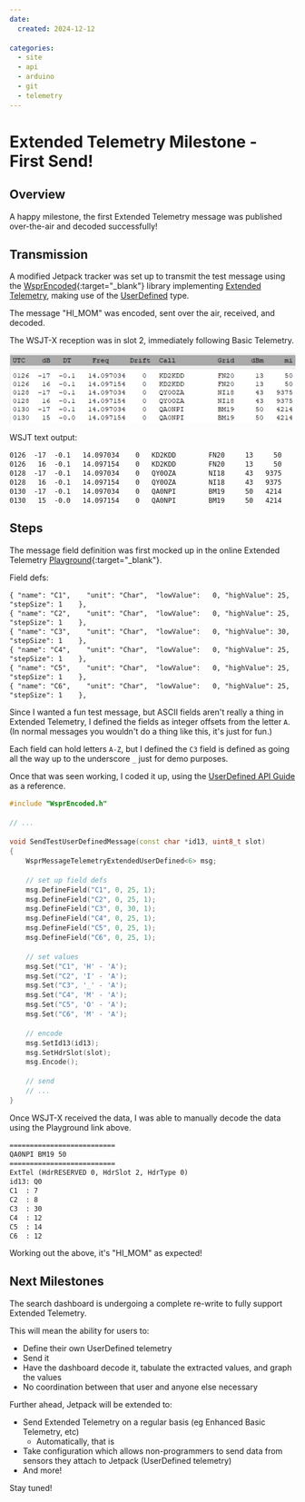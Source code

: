 ```yaml
---
date:
  created: 2024-12-12

categories:
  - site
  - api
  - arduino
  - git
  - telemetry
---
```



# Extended Telemetry Milestone - First Send!

## Overview

A happy milestone, the first Extended Telemetry message was published over-the-air and decoded successfully!

<!-- more -->


## Transmission

A modified Jetpack tracker was set up to transmit the test message using the [WsprEncoded](https://github.com/traquito/WsprEncoded){:target="_blank"} library implementing [Extended Telemetry](../../../pro/telemetry/code/README.md), making use of the [UserDefined](../../../pro/telemetry/code/userdefined/README.md) type.

The message "HI_MOM" was encoded, sent over the air, received, and decoded.

The WSJT-X reception was in slot 2, immediately following Basic Telemetry.

![](image.png)

WSJT text output:
```
0126  -17  -0.1   14.097034    0   KD2KDD        FN20     13     50
0126   16  -0.1   14.097154    0   KD2KDD        FN20     13     50
0128  -17  -0.1   14.097034    0   QY0OZA        NI18     43   9375
0128   16  -0.1   14.097154    0   QY0OZA        NI18     43   9375
0130  -17  -0.1   14.097034    0   QA0NPI        BM19     50   4214
0130   15  -0.0   14.097154    0   QA0NPI        BM19     50   4214
```



## Steps

The message field definition was first mocked up in the online Extended Telemetry [Playground](https://traquito.github.io/pro/codec/?codec=%7B%20%22name%22%3A%20%22C1%22%2C%20%20%20%20%22unit%22%3A%20%22Char%22%2C%20%20%22lowValue%22%3A%20%20%200%2C%20%22highValue%22%3A%2025%2C%20%20%20%20%22stepSize%22%3A%201%20%20%20%20%7D%2C%0A%7B%20%22name%22%3A%20%22C2%22%2C%20%20%20%20%22unit%22%3A%20%22Char%22%2C%20%20%22lowValue%22%3A%20%20%200%2C%20%22highValue%22%3A%2025%2C%20%20%20%20%22stepSize%22%3A%201%20%20%20%20%7D%2C%0A%7B%20%22name%22%3A%20%22C3%22%2C%20%20%20%20%22unit%22%3A%20%22Char%22%2C%20%20%22lowValue%22%3A%20%20%200%2C%20%22highValue%22%3A%2030%2C%20%20%20%20%22stepSize%22%3A%201%20%20%20%20%7D%2C%0A%7B%20%22name%22%3A%20%22C4%22%2C%20%20%20%20%22unit%22%3A%20%22Char%22%2C%20%20%22lowValue%22%3A%20%20%200%2C%20%22highValue%22%3A%2025%2C%20%20%20%20%22stepSize%22%3A%201%20%20%20%20%7D%2C%0A%7B%20%22name%22%3A%20%22C5%22%2C%20%20%20%20%22unit%22%3A%20%22Char%22%2C%20%20%22lowValue%22%3A%20%20%200%2C%20%22highValue%22%3A%2025%2C%20%20%20%20%22stepSize%22%3A%201%20%20%20%20%7D%2C%0A%7B%20%22name%22%3A%20%22C6%22%2C%20%20%20%20%22unit%22%3A%20%22Char%22%2C%20%20%22lowValue%22%3A%20%20%200%2C%20%22highValue%22%3A%2025%2C%20%20%20%20%22stepSize%22%3A%201%20%20%20%20%7D%2C&decode=QA0NPI%20BM19%2050%0A&encode=Q0%202%207%208%2030%2012%2014%2012){:target="_blank"}.

Field defs:
```
{ "name": "C1",    "unit": "Char",  "lowValue":   0, "highValue": 25,    "stepSize": 1    },
{ "name": "C2",    "unit": "Char",  "lowValue":   0, "highValue": 25,    "stepSize": 1    },
{ "name": "C3",    "unit": "Char",  "lowValue":   0, "highValue": 30,    "stepSize": 1    },
{ "name": "C4",    "unit": "Char",  "lowValue":   0, "highValue": 25,    "stepSize": 1    },
{ "name": "C5",    "unit": "Char",  "lowValue":   0, "highValue": 25,    "stepSize": 1    },
{ "name": "C6",    "unit": "Char",  "lowValue":   0, "highValue": 25,    "stepSize": 1    },
```

Since I wanted a fun test message, but ASCII fields aren't really a thing in Extended Telemetry, I defined the fields as integer offsets from the letter `A`. (In normal messages you wouldn't do a thing like this, it's just for fun.)

Each field can hold letters `A-Z`, but I defined the `C3` field is defined as going all the way up to the underscore `_` just for demo purposes.

Once that was seen working, I coded it up, using the [UserDefined API Guide](../../../pro/telemetry/code/userdefined/README.md#api-guide) as a reference.

```c++
#include "WsprEncoded.h"

// ...

void SendTestUserDefinedMessage(const char *id13, uint8_t slot)
{
    WsprMessageTelemetryExtendedUserDefined<6> msg;

    // set up field defs
    msg.DefineField("C1", 0, 25, 1);
    msg.DefineField("C2", 0, 25, 1);
    msg.DefineField("C3", 0, 30, 1);
    msg.DefineField("C4", 0, 25, 1);
    msg.DefineField("C5", 0, 25, 1);
    msg.DefineField("C6", 0, 25, 1);

    // set values
    msg.Set("C1", 'H' - 'A');
    msg.Set("C2", 'I' - 'A');
    msg.Set("C3", '_' - 'A');
    msg.Set("C4", 'M' - 'A');
    msg.Set("C5", 'O' - 'A');
    msg.Set("C6", 'M' - 'A');

    // encode
    msg.SetId13(id13);
    msg.SetHdrSlot(slot);
    msg.Encode();

    // send
    // ...
}
```

Once WSJT-X received the data, I was able to manually decode the data using the Playground link above.

```
==========================
QA0NPI BM19 50
==========================
ExtTel (HdrRESERVED 0, HdrSlot 2, HdrType 0)
id13: Q0
C1  : 7
C2  : 8
C3  : 30
C4  : 12
C5  : 14
C6  : 12
```

Working out the above, it's "HI_MOM" as expected!


## Next Milestones

The search dashboard is undergoing a complete re-write to fully support Extended Telemetry.

This will mean the ability for users to:

- Define their own UserDefined telemetry
- Send it
- Have the dashboard decode it, tabulate the extracted values, and graph the values
- No coordination between that user and anyone else necessary

Further ahead, Jetpack will be extended to:

- Send Extended Telemetry on a regular basis (eg Enhanced Basic Telemetry, etc)
    - Automatically, that is
- Take configuration which allows non-programmers to send data from sensors they attach to Jetpack (UserDefined telemetry)
- And more!

Stay tuned!
